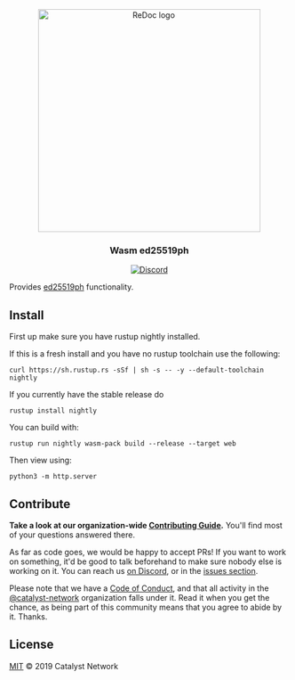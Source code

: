 <div align="center">
  <img alt="ReDoc logo" src="https://raw.githubusercontent.com/catalyst-network/Community/master/media-pack/logo.png" width="400px" />

  ### Wasm ed25519ph

[![Discord](https://img.shields.io/discord/629667101774446593?color=blueviolet&label=discord)](https://discord.gg/anTP7xm)
</div>

Provides [ed25519ph](https://github.com/dalek-cryptography/ed25519-dalek) functionality.

## Install

First up make sure you have rustup nightly installed.

If this is a fresh install and you have no rustup toolchain use the following:

```
curl https://sh.rustup.rs -sSf | sh -s -- -y --default-toolchain nightly
```

If you currently have the stable release do

```
rustup install nightly
```

You can build with:

```rustup run nightly wasm-pack build --release --target web```

Then view using:

```python3 -m http.server```

## Contribute

**Take a look at our organization-wide [Contributing Guide](https://github.com/catalyst-network/Community/blob/master/CONTRIBUTING.md).** You'll find most of your questions answered there.

As far as code goes, we would be happy to accept PRs! If you want to work on something, it'd be good to talk beforehand to make sure nobody else is working on it. You can reach us [on Discord](https://discord.gg/anTP7xm), or in the [issues section](https://github.com/catalyst-network/wasm-ed25519ph/issues).

Please note that we have a [Code of Conduct](CODE_OF_CONDUCT.md), and that all activity in the [@catalyst-network](https://github.com/catalyst-network) organization falls under it. Read it when you get the chance, as being part of this community means that you agree to abide by it. Thanks.

## License

[MIT](LICENSE) © 2019 Catalyst Network
